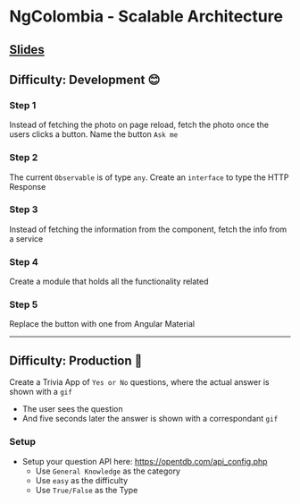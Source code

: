 # NgColombia - Scalable Architecture

## [Slides](https://slides.com/jdjuan/scalable-workshop#/)

## Difficulty: Development 😊

### Step 1

Instead of fetching the photo on page reload, fetch the photo once the users clicks a button. Name the button `Ask me`

### Step 2

The current `Observable` is of type `any`. Create an `interface` to type the HTTP Response

### Step 3

Instead of fetching the information from the component, fetch the info from a service

### Step 4

Create a module that holds all the functionality related

### Step 5

Replace the button with one from Angular Material

---

## Difficulty: Production 👿

Create a Trivia App of `Yes or No` questions, where the actual answer is shown with a `gif`

- The user sees the question
- And five seconds later the answer is shown with a correspondant `gif`

### Setup

- Setup your question API here: https://opentdb.com/api_config.php
  - Use `General Knowledge` as the category
  - Use `easy` as the difficulty
  - Use `True/False` as the Type
